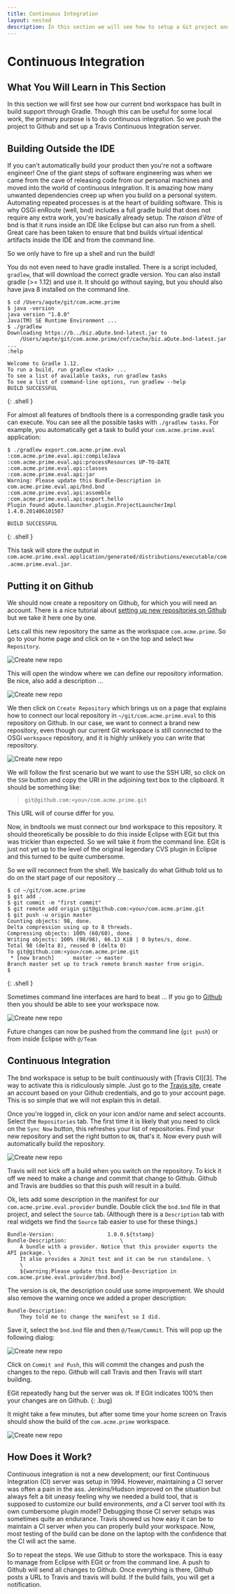 ```yaml
---
title: Continuous Integration
layout: nested
description: In this section we will see how to setup a Git project and run a Continuous Integration server
---
```

# Continuous Integration

## What You Will Learn in This Section

In this section we will first see how our current bnd workspace has built in build support through Gradle. Though this can be useful for some local work, the primary purpose is to do continuous integration. So we push the project to Github and set up a Travis Continuous Integration server.

## Building Outside the IDE

If you can't automatically build your product then you're not a software engineer! One of the giant steps of software engineering was when we came from the cave
of releasing code from our personal machines and moved into the world of continuous integration. It is amazing how many unwanted dependencies creep up when you
build on a personal system. Automating repeated processes is at the heart of building software. This is why OSGi enRoute (well, bnd) includes a full gradle build that does not require any extra work, you're basically already setup. The _raison d'être_ of bnd is that it runs inside an IDE like Eclipse but can also run from a shell. Great care has been taken to ensure that bnd builds virtual identical artifacts inside the IDE and from the command line. 

So we only have to fire up a shell and run the build!

You do not even need to have gradle installed. There is a script included, `gradlew`, that will download the correct gradle version. You can also install gradle (>= 1.12) and use it. It should go without saying, but you should also have java 8 installed on the command line.
```shell
$ cd /Users/aqute/git/com.acme.prime
$ java -version
java version "1.8.0"
Java(TM) SE Runtime Environment ...
$ ./gradlew
Downloading https://b../biz.aQute.bnd-latest.jar to 
	/Users/aqute/git/com.acme.prime/cnf/cache/biz.aQute.bnd-latest.jar ...
:help

Welcome to Gradle 1.12.
To run a build, run gradlew <task> ...
To see a list of available tasks, run gradlew tasks
To see a list of command-line options, run gradlew --help
BUILD SUCCESSFUL
```
{: .shell }

For almost all features of bndtools there is a corresponding gradle task you can execute. You can see all the possible tasks with `./gradlew tasks`. For example, you automatically get a task to build your `com.acme.prime.eval` application:
```shell
$ ./gradlew export.com.acme.prime.eval
:com.acme.prime.eval.api:compileJava
:com.acme.prime.eval.api:processResources UP-TO-DATE
:com.acme.prime.eval.api:classes
:com.acme.prime.eval.api:jar
Warning: Please update this Bundle-Description in com.acme.prime.eval.api/bnd.bnd
:com.acme.prime.eval.api:assemble
:com.acme.prime.eval.api:export.hello
Plugin found aQute.launcher.plugin.ProjectLauncherImpl 1.4.0.201406101507

BUILD SUCCESSFUL
```
{: .shell }

This task will store the output in `com.acme.prime.eval.application/generated/distributions/executable/com.acme.prime.eval.jar`.

## Putting it on Github

We should now create a repository on Github, for which you will need an account. There is a nice tutorial about [setting up new repositories on Github][1] but we take it here one by one.

Lets call this new repository the same as the workspace `com.acme.prime`. So go to your home page and click on te `+` on the top and select `New Repository`.

![Create new repo](img/ci-github-0.png)

This will open the window where we can define our repository information. Be nice, also add a description ...

![Create new repo](img/ci-github-1.png)

We then click on `Create Repository` which brings us on a page that explains how to connect our local repository in `~/git/com.acme.prime.eval` to this repository on Github. In our case, we want to connect a brand new repository, even though our current Git workspace is still connected to the OSGi `workspace` repository, and it is highly unlikely you can write that repository.

![Create new repo](img/ci-github-2.png)

We will follow the first scenario but we want to use the SSH URI, so click on the `SSH` button and copy the URI in the adjoining text box to the clipboard. It should be something like:

> `git@github.com:<you>/com.acme.prime.git`

This URL will of course differ for you. 

Now, in bndtools we must connect our bnd workspace to this repository. It should theoretically be possible to do this inside Eclipse with EGit but this was trickier than expected. So we will take it from the command line. EGit is just not yet up to the level of the original legendary CVS plugin in Eclipse and this turned to be quite cumbersome.

So we will reconnect from the shell. We basically do what Github told us to do on the start page of our repository ...

```shell
$ cd ~/git/com.acme.prime
$ git add .
$ git commit -m "first commit"
$ git remote add origin git@github.com:<you>/com.acme.prime.git
$ git push -u origin master
Counting objects: 98, done.
Delta compression using up to 8 threads.
Compressing objects: 100% (60/60), done.
Writing objects: 100% (98/98), 66.13 KiB | 0 bytes/s, done.
Total 98 (delta 8), reused 0 (delta 0)
To git@github.com:<you>/com.acme.prime.git
 * [new branch]      master -> master
Branch master set up to track remote branch master from origin.
$
```
{: .shell }

Sometimes command line interfaces are hard to beat ... If you go to [Github][2] then you should be able to see your workspace now.

![Create new repo](img/ci-github-3.png)

Future changes can now be pushed from the command line (`git push`) or from inside Eclipse with `@/Team`

## Continuous Integration

The bnd workspace is setup to be built continuously with [Travis CI][3]. The way to activate this is ridiculously simple. Just go to the [Travis site](https://travis-ci.org/), create an account based on your Github credentials, and go to your account page. This is so simple that we will not explain this in detail.

Once you're logged in, click on your icon and/or name and select accounts. Select the `Repositories` tab. The first time it is likely that you need to click on the `Sync Now` button, this refreshes your list of repositories. Find your new repository and set the right button to `ON`, that's it. Now every push will automatically build the repository.

![Create new repo](img/ci-travis-1.png)

Travis will not kick off a build when you switch on the repository. To kick it off we need to make a change and commit that change to Github. Github and Travis are buddies so that this push will result in a build.

Ok, lets add some description in the manifest for our `com.acme.prime.eval.provider` bundle. Double click the `bnd.bnd` file in that project, and select the `Source` tab. (Although there is a `Description` tab with real widgets we find the `Source` tab easier to use for these things.) 

```
Bundle-Version:					1.0.0.${tstamp}
Bundle-Description: 				\
	A bundle with a provider. Notice that this provider exports the API package. \
	It also provides a JUnit test and it can be run standalone. \
	\
	${warning;Please update this Bundle-Description in com.acme.prime.eval.provider/bnd.bnd}
```
	
The version is ok, the description could use some improvement. We should also remove the warning once we added a proper description:

```
Bundle-Description: 				\
	They told me to change the manifest so I did.
```
	
Save it, select the `bnd.bnd` file and then `@/Team/Commit`. This will pop up the following dialog:

![Create new repo](img/ci-travis-2.png)

Click on `Commit and Push`, this will commit the changes and push the changes to the repo. Github will call Travis and then Travis will start building.

EGit repeatedly hang but the server was ok. If EGit indicates 100% then your changes are on Github.
{: .bug}

It might take a few minutes, but after some time your home screen on Travis should show the build of the `com.acme.prime` workspace.

![Create new repo](img/ci-travis-3.png)

## How Does it Work?

Continuous integration is not a new development; our first Continuous Integration (CI) server was setup in 1994. However, maintaining a CI server was often a pain in the ass. Jenkins/Hudson improved on the situation but always felt a bit uneasy feeling why we needed a build tool, that is supposed to customize our build environments, *and* a CI server tool with its own cumbersome plugin model? Debugging those CI server setups was sometimes quite an endurance. Travis showed us how easy it can be to maintain a CI server when you can properly build your workspace. Now, most testing of the build can be done on the laptop with the confidence that the CI will act the same.

So to repeat the steps. We use Github to store the workspace. This is easy to manage from Eclipse with EGit or from the command line. A push to Github will send all changes to Github. Once everything is there, Github posts a URL to Travis and travis will build. If the build fails, you will get a notification.


[1]: https://help.github.com/articles/create-a-repo/
[2]: https:/github.com

